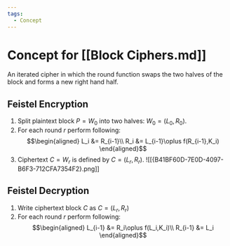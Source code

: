 ```yaml
---
tags:
  - Concept
---
```

# Concept for [[Block Ciphers.md]]

An iterated cipher in which the round function swaps the two halves of the block and forms a new right hand half.

## Feistel Encryption
1. Split plaintext block $P=W_0$ into two halves: $W_0=(L_0, R_0)$.
2. For each round $r$ perform following:
$$\begin{aligned}
L_i &= R_{i-1}\\
R_i &= L_{i-1}\oplus f(R_{i-1},K_i)
\end{aligned}$$
3. Ciphertext $C=W_r$ is defined by $C=(L_r,R_r)$.
![[{B41BF60D-7E0D-4097-B6F3-712CFA7354F2}.png]]
## Feistel Decryption
1. Write ciphertext block $C$ as $C = (L_r,R_r)$
2. For each round $r$ perform following:
$$\begin{aligned}
L_{i-1} &= R_i\oplus f(L_i,K_i)\\
R_{i-1} &= L_i
\end{aligned}$$